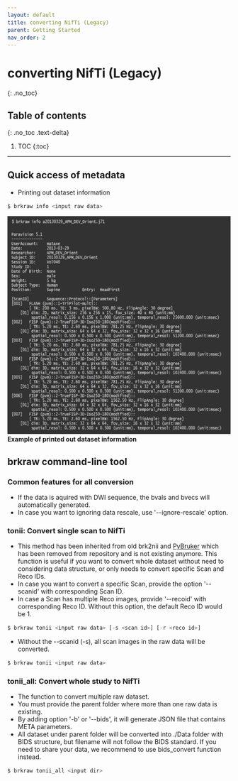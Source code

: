 ```yaml
---
layout: default
title: converting NifTi (Legacy)
parent: Getting Started
nav_order: 2
---
```

# converting NifTi (Legacy)
{: .no_toc}

## Table of contents
{: .no_toc .text-delta}
1. TOC 
{:toc}
---

## Quick access of metadata
- Printing out dataset information

```js
$ brkraw info <input raw data>
```
![brkraw info](../imgs/brkraw_info.png)
**Example of printed out dataset information**

## **brkraw** command-line tool
### Common features for all conversion
- If the data is aquired with DWI sequence, the bvals and bvecs will automatically generated.
- In case you want to ignoring data rescale, use '--ignore-rescale' option.

### **tonii**: Convert single scan to NifTi
- This method has been inherited from old brk2nii and [PyBruker](https://pypi.org/project/pyBruker) which 
has been removed from repository and is not existing anymore. This function is useful if you want to convert 
whole dataset without need to considering data structure, or only needs to convert specific Scan and Reco IDs.
- In case you want to convert a specific Scan, provide the option '--scanid' with corresponding Scan ID.  
- In case a Scan has multiple Reco images, provide '--recoid' with corresponding Reco ID. 
Without this option, the default Reco ID would be 1.

```js
$ brkraw tonii <input raw data> [-s <scan id>] [-r <reco id>]
```

- Without the --scanid (-s), all scan images in the raw data will be converted.

```js
$ brkraw tonii <input raw data>
```

### **tonii_all**: Convert whole study to NifTi
- The function to convert multiple raw dataset.
- You must provide the parent folder where more than one raw data is existing.
- By adding option '-b' or '--bids', it will generate JSON file that contains META parameters.
- All dataset under parent folder will be converted into ./Data folder with BIDS structure, but filename will not follow
the BIDS standard. If you need to share your data, we recommend to use bids_convert function instead.

```js
$ brkraw tonii_all <input dir>
```